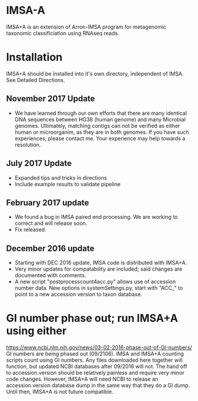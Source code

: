 # IMSA-A
IMSA+A is an extension of Arron-IMSA program for metagenomic taxonomic classificiation using RNAseq reads. 
# Installation
IMSA+A should be installed into it's own directory, independent of IMSA.
See Detailed Directions.
## November 2017 Update
* We have learned through our own efforts that there are many identical DNA sequences between HG38 (human genome) and many Microbial genomes.  Ultimately, matching contigs can not be verified as either human or microorganim, as they are in both genomes.  If you have such experiences, please contact me.  Your experience may help towards a resolution.
## July 2017 Update
* Expanded tips and tricks in directions
* Include example results to validate pipeline
## February 2017 update
* We found a bug in IMSA paired end processing.  We are working to correct and will release soon.
* Fix released.
## December 2016 update
* Starting with DEC 2016 update, IMSA code is distributed with IMSA+A.
* Very minor updates for compatability are included; said changes are documented with comments.
* A new script "postprocesscount4acc.py" allows use of accession number data.
New options in systemSettings.py, start with "ACC_" to point to a new accession version to taxon database.
# GI number phase out; run IMSA+A using either
https://www.ncbi.nlm.nih.gov/news/03-02-2016-phase-out-of-GI-numbers/
GI numbers are being phased out (09/2106).  IMSA and IMSA+A counting scripts count using GI numbers.
Any files downloaded here together will function, but updated NCBI databases after 09/2016 will not.
The hand off to accession.version should be relatively painless and require very minor code changes.  However, IMSA+A will need NCBI to release an accession.version database dump in the same way that they do a GI dump.  Until then, IMSA+A is not future compatible.
